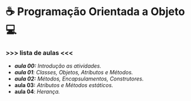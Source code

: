 # :coffee: Programação Orientada a Objeto :computer:

### >>> lista de aulas <<<

- _**aula 00:** Introdução as atividades._
- _**aula 01**: Classes, Objetos, Atributos e Métodos._
- _**aula 02:** Métodos, Encapsulamentos, Construtores._
- **aula 03:** _Atributos e Métodos estáticos._
- **aula 04**: _Herança._
